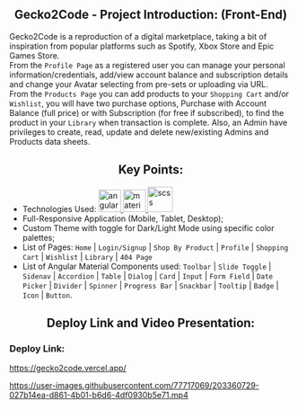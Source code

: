 
<p><h2 align="center" dir="auto"><b>Gecko2Code - Project Introduction: (Front-End)</b></h2></p>

Gecko2Code is a reproduction of a digital marketplace, taking a bit of inspiration from popular platforms such as Spotify, Xbox Store and Epic Games Store. 
<br>
From the `Profile Page` as a registered user you can manage your personal information/credentials, add/view account balance and subscription details and change your Avatar selecting from pre-sets or uploading via URL.
<br>
From the `Products Page` you can add products to your `Shopping Cart` and/or `Wishlist`, you will have two purchase options, Purchase with Account Balance (full price) or with Subscription (for free if subscribed), to find the product in your `Library` when transaction is complete. Also, an Admin have privileges to create, read, update and delete new/existing Admins and Products data sheets.

<p><h2 align="center" dir="auto"><b>Key Points:</b></h2></p>

- Technologies Used:
  <a href="https://github.com/gi-ga-dev" target="_blank" rel="nofollow"> 
    <img src="https://user-images.githubusercontent.com/77717069/176915746-fe6aef56-4fc7-465f-b255-6a44ee086f70.png" alt="angular" width="40">
  </a> 
    <a href="https://github.com/gi-ga-dev" target="_blank" rel="nofollow"> 
    <img src="https://user-images.githubusercontent.com/77717069/180883930-26495d49-43c7-4cf8-9368-e9b3c11d1b5c.png" alt="material" width="40">
  </a> 
  <a href="https://github.com/gi-ga-dev" target="_blank" rel="nofollow"> 
    <img src="https://user-images.githubusercontent.com/77717069/176915899-7871db31-9ffa-448c-b7ca-29a4aa87b607.png" alt="scss" width="45">
  </a>   
- Full-Responsive Application (Mobile, Tablet, Desktop);
- Custom Theme with toggle for Dark/Light Mode using specific color palettes;
- List of Pages: `Home` | `Login/Signup` | `Shop By Product` | `Profile` | `Shopping Cart` | `Wishlist`  | `Library` | `404 Page`
- List of Angular Material Components used: `Toolbar` | `Slide Toggle` | `Sidenav` | `Accordion` | `Table` | `Dialog` | `Card` | `Input` | `Form Field` | `Date Picker` | `Divider` | `Spinner` | `Progress Bar` | `Snackbar` | `Tooltip` | `Badge` | `Icon` | `Button`.

<p><h2 align="center" dir="auto"><b>Deploy Link and Video Presentation:</b></h2></p>

<p><h3><b>Deploy Link:</b></h3></p>

https://gecko2code.vercel.app/

https://user-images.githubusercontent.com/77717069/203360729-027b14ea-d861-4b01-b6d6-4df0930b5e71.mp4








